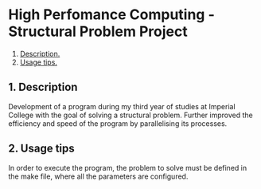 # High Perfomance Computing - Structural Problem Project

1. [ Description. ](#desc)
2. [ Usage tips. ](#usage)

<a name="desc"></a>
## 1. Description

Development of a program during my third year of studies at Imperial College with the goal of solving a structural problem. Further improved the efficiency and speed of the program by parallelising its processes.

<a name="usage"></a>
## 2. Usage tips

In order to execute the program, the problem to solve must be defined in the make file, where all the parameters are configured.

